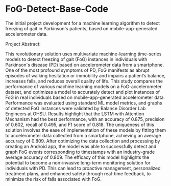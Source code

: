 # FoG-Detect-Base-Code
The initial project development for a machine learning algorithm to detect freezing of gait in Parkinson's patients, based on mobile-app-generated accelerometer data.


Project Abstract:

This revolutionary solution uses multivariate machine-learning time-series models to detect freezing of gait (FoG) instances in individuals with Parkinson's disease (PD) based on accelerometer data from a smartphone. One of the most profound symptoms of PD, FoG manifests as abrupt episodes of walking hesitation or immobility and impairs a patient’s balance, increases falls, and reduces overall quality of life. This study compares the performance of various machine learning models on a FoG-accelerometer dataset, and optimizes a model to accurately detect and plot instances of FoG in real individuals based on mobile-app-generated accelerometer data. Performance was evaluated using standard ML model metrics, and graphs of detected FoG instances were validated by Balance Disorder Lab Engineers at OHSU. Results highlight that the LSTM with Attention Mechanism had the best performance, with an accuracy of 0.875, precision of 0.602, recall of 0.495, and F1 score of 0.818. The uniqueness of this solution involves the ease of implementation of these models by fitting them to accelerometer data collected from a smartphone, achieving an average accuracy of 0.809. After optimizing the data collection and processing by creating an Android app, the model was able to successfully detect and graph FoG events corresponding to timestamps with an industry-grade average accuracy of 0.809. The efficacy of this model highlights the potential to become a non-invasive long-term monitoring solution for individuals with PD. This can lead to proactive management, personalized treatment plans, and enhanced safety through real-time feedback, to minimize the risk of falls associated with FoG.
